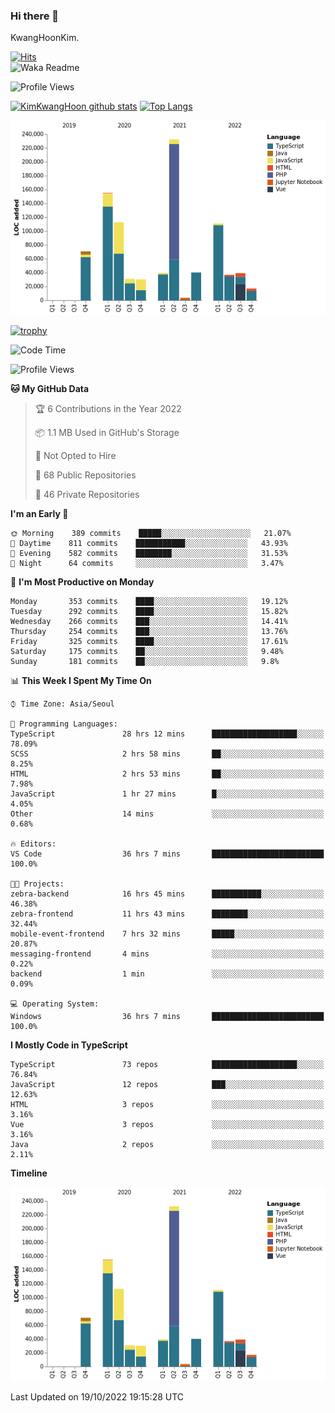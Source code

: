 ### Hi there 👋

KwangHoonKim.

[![Hits](https://hits.seeyoufarm.com/api/count/incr/badge.svg?url=https%3A%2F%2Fgithub.com%2Frhkdgns95)](https://hits.seeyoufarm.com)  
![Waka Readme](https://github.com/rhkdgns95/rhkdgns95/workflows/Waka%20Readme/badge.svg)

![Profile Views](http://img.shields.io/badge/Profile%20Views-0-blue)

[![KimKwangHoon github stats](https://github-readme-stats.vercel.app/api?username=rhkdgns95&show_icons=true)](https://github.com/rhkdgns95/github-readme-stats)   [![Top Langs](https://github-readme-stats.vercel.app/api/top-langs/?username=rhkdgns95&layout=compact)](https://github.com/rhkdgns95/github-readme-stats)   


![Chart not found](https://raw.githubusercontent.com/rhkdgns95/rhkdgns95/master/charts/bar_graph.png) 

[![trophy](https://github-profile-trophy.vercel.app/?username=rhkdgns95)](https://github.com/rhkdgns95/github-profile-trophy)

<!--START_SECTION:waka-->
![Code Time](http://img.shields.io/badge/Code%20Time-3%2C371%20hrs%2050%20mins-blue)

![Profile Views](http://img.shields.io/badge/Profile%20Views-0-blue)

**🐱 My GitHub Data** 

> 🏆 6 Contributions in the Year 2022
 > 
> 📦 1.1 MB Used in GitHub's Storage 
 > 
> 🚫 Not Opted to Hire
 > 
> 📜 68 Public Repositories 
 > 
> 🔑 46 Private Repositories  
 > 
**I'm an Early 🐤** 

```text
🌞 Morning    389 commits    █████░░░░░░░░░░░░░░░░░░░░   21.07% 
🌆 Daytime    811 commits    ███████████░░░░░░░░░░░░░░   43.93% 
🌃 Evening    582 commits    ████████░░░░░░░░░░░░░░░░░   31.53% 
🌙 Night      64 commits     ░░░░░░░░░░░░░░░░░░░░░░░░░   3.47%

```
📅 **I'm Most Productive on Monday** 

```text
Monday       353 commits    ████░░░░░░░░░░░░░░░░░░░░░   19.12% 
Tuesday      292 commits    ████░░░░░░░░░░░░░░░░░░░░░   15.82% 
Wednesday    266 commits    ███░░░░░░░░░░░░░░░░░░░░░░   14.41% 
Thursday     254 commits    ███░░░░░░░░░░░░░░░░░░░░░░   13.76% 
Friday       325 commits    ████░░░░░░░░░░░░░░░░░░░░░   17.61% 
Saturday     175 commits    ██░░░░░░░░░░░░░░░░░░░░░░░   9.48% 
Sunday       181 commits    ██░░░░░░░░░░░░░░░░░░░░░░░   9.8%

```


📊 **This Week I Spent My Time On** 

```text
⌚︎ Time Zone: Asia/Seoul

💬 Programming Languages: 
TypeScript               28 hrs 12 mins      ███████████████████░░░░░░   78.09% 
SCSS                     2 hrs 58 mins       ██░░░░░░░░░░░░░░░░░░░░░░░   8.25% 
HTML                     2 hrs 53 mins       ██░░░░░░░░░░░░░░░░░░░░░░░   7.98% 
JavaScript               1 hr 27 mins        █░░░░░░░░░░░░░░░░░░░░░░░░   4.05% 
Other                    14 mins             ░░░░░░░░░░░░░░░░░░░░░░░░░   0.68%

🔥 Editors: 
VS Code                  36 hrs 7 mins       █████████████████████████   100.0%

🐱‍💻 Projects: 
zebra-backend            16 hrs 45 mins      ███████████░░░░░░░░░░░░░░   46.38% 
zebra-frontend           11 hrs 43 mins      ████████░░░░░░░░░░░░░░░░░   32.44% 
mobile-event-frontend    7 hrs 32 mins       █████░░░░░░░░░░░░░░░░░░░░   20.87% 
messaging-frontend       4 mins              ░░░░░░░░░░░░░░░░░░░░░░░░░   0.22% 
backend                  1 min               ░░░░░░░░░░░░░░░░░░░░░░░░░   0.09%

💻 Operating System: 
Windows                  36 hrs 7 mins       █████████████████████████   100.0%

```

**I Mostly Code in TypeScript** 

```text
TypeScript               73 repos            ███████████████████░░░░░░   76.84% 
JavaScript               12 repos            ███░░░░░░░░░░░░░░░░░░░░░░   12.63% 
HTML                     3 repos             ░░░░░░░░░░░░░░░░░░░░░░░░░   3.16% 
Vue                      3 repos             ░░░░░░░░░░░░░░░░░░░░░░░░░   3.16% 
Java                     2 repos             ░░░░░░░░░░░░░░░░░░░░░░░░░   2.11%

```


**Timeline**

![Chart not found](https://raw.githubusercontent.com/rhkdgns95/rhkdgns95/master/charts/bar_graph.png) 


 Last Updated on 19/10/2022 19:15:28 UTC
<!--END_SECTION:waka-->
